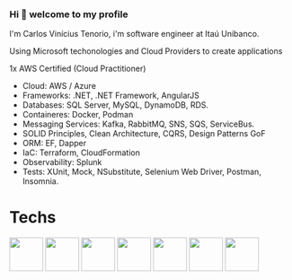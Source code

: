 ### Hi 👋 welcome to my profile

I'm Carlos Vinícius Tenorio, i'm software engineer at Itaú Unibanco.

Using Microsoft techonologies and Cloud Providers to create applications
 
 1x AWS Certified (Cloud Practitioner)

-  Cloud: AWS / Azure
-  Frameworks: .NET, .NET Framework, AngularJS
-  Databases: SQL Server, MySQL, DynamoDB, RDS.
-  Containeres: Docker, Podman
-  Messaging Services: Kafka, RabbitMQ, SNS, SQS, ServiceBus.
-  SOLID Principles, Clean Architecture, CQRS, Design Patterns GoF
-  ORM: EF, Dapper
-  IaC: Terraform, CloudFormation
-  Observability: Splunk
-  Tests: XUnit, Mock, NSubstitute, Selenium Web Driver, Postman, Insomnia.

# Techs

<div>
<img src="https://cdn.jsdelivr.net/gh/devicons/devicon/icons/dotnetcore/dotnetcore-original.svg" width="60"/>          
<img src="https://cdn.jsdelivr.net/gh/devicons/devicon/icons/csharp/csharp-original.svg" width="60"/>
<img src="https://cdn.jsdelivr.net/gh/devicons/devicon/icons/angularjs/angularjs-original.svg" width="60"/>
<img src="https://cdn.jsdelivr.net/gh/devicons/devicon/icons/javascript/javascript-original.svg" width="60"/>
<img src="https://cdn.jsdelivr.net/gh/devicons/devicon/icons/amazonwebservices/amazonwebservices-plain-wordmark.svg" width="60"/>
<img src="https://cdn.jsdelivr.net/gh/devicons/devicon/icons/azure/azure-original.svg" width="60"/>      
<img src="https://cdn.jsdelivr.net/gh/devicons/devicon/icons/docker/docker-original.svg" width="60"/>
</div>
